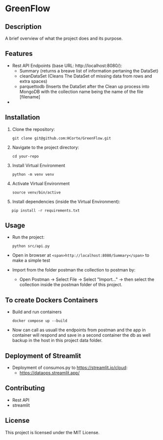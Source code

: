# GreenFlow

## Description

A brief overview of what the project does and its purpose.

## Features

* Rest API Endpoints (base URL: http://localhost:8080/):
  * Summary (returns a breave list of information pertaning the DataSet)
  * cleanDataSet (Cleans The DataSet of missing data from rows and extra spaces)
  * parquettodb (Inserts the DataSet after the Clean up process into MongoDB with the collection name being the name of the file [filename]
* 

## Installation

1. Clone the repository:

   ```
   git clone git@github.com:HCorte/GreenFlow.git
   ```
2. Navigate to the project directory:

   ```
   cd your-repo
   ```
3. Install Virtual Environment

   ```
   python -m venv venv
   ```
4. Activate Virtual Environment

   ```
   source venv/bin/active
   ```
5. Install dependencies (inside the Virtual Environment):

```
   pip install -r requirements.txt
```

## Usage

* Run the project:

  ```
  python src/api.py
  ```
* Open in browser at `<span>http://localhost:8080/Summary</span>` to make a simple test
* Import from the folder postman the collection to postman by:

  * Open Postman -> Select File -> Select "Import..." -> then select the collection inside the postman folder of this project.

## To create Dockers Containers

* Build and run containers
  ```
  docker compose up --build
  ```
* Now can call as usuall the endpoints from postman and the app in container will respond and save in a second container the db as well backup in the host in this project data folder.

## Deployment of Streamlit

* Deployment of consumos.py to https://streamlit.io/cloud:
  * https://dataops.streamlit.app/

## Contributing

* Rest API
* streamlit

## License

This project is licensed under the MIT License.

